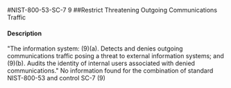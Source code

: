 #NIST-800-53-SC-7 9
##Restrict Threatening Outgoing Communications Traffic
#### Description
"The information system:
   (9)(a).  Detects and denies outgoing communications traffic posing a threat to external information systems; and
   (9)(b).  Audits the identity of internal users associated with denied communications."
No information found for the combination of standard NIST-800-53 and control SC-7 (9)
